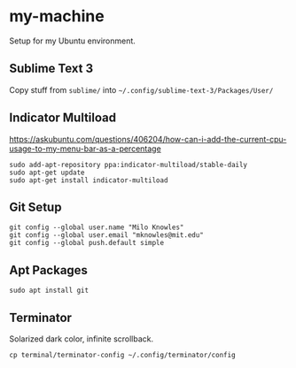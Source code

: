 # my-machine
Setup for my Ubuntu environment.

## Sublime Text 3
Copy stuff from ```sublime/``` into ```~/.config/sublime-text-3/Packages/User/```


## Indicator Multiload

https://askubuntu.com/questions/406204/how-can-i-add-the-current-cpu-usage-to-my-menu-bar-as-a-percentage

```
sudo add-apt-repository ppa:indicator-multiload/stable-daily 
sudo apt-get update 
sudo apt-get install indicator-multiload
```

## Git Setup
```
git config --global user.name "Milo Knowles"
git config --global user.email "mknowles@mit.edu"
git config --global push.default simple
```

## Apt Packages
```
sudo apt install git
```

## Terminator
Solarized dark color, infinite scrollback.
```
cp terminal/terminator-config ~/.config/terminator/config
```
